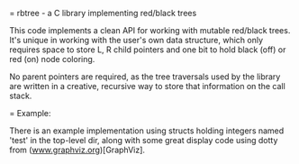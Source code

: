 = rbtree - a C library implementing red/black trees

  This code implements a clean API for working with
mutable red/black trees.  It's unique in working with the
user's own data structure, which only requires space
to store L, R child pointers and one bit to hold
black (off) or red (on) node coloring.

  No parent pointers are required, as the tree traversals
used by the library are written in a creative, recursive
way to store that information on the call stack.

= Example:

  There is an example implementation using structs holding
integers named 'test' in the top-level dir, along
with some great display code using dotty from (www.graphviz.org)[GraphViz].

